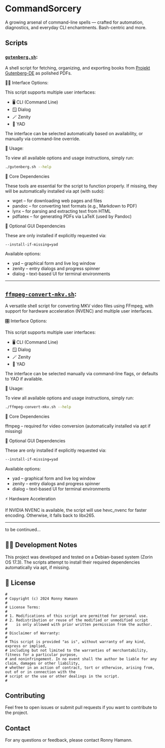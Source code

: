 # CommandSorcery
A growing arsenal of command-line spells — crafted for automation, diagnostics, and everyday CLI enchantments. Bash-centric and more.

## Scripts

### [`gutenberg.sh`](./gutenberg.sh): 

A shell script for fetching, organizing, and exporting books from [Projekt Gutenberg-DE](https://www.projekt-gutenberg.org/) as polished PDFs.

🧙‍♂️ Interface Options:

This script supports multiple user interfaces:

- 🖥️ CLI (Command Line)
- 🪟 Dialog
- 🪄 Zenity
- 🧿 YAD

The interface can be selected automatically based on availability, or manually via command-line override.

🧾 Usage:

To view all available options and usage instructions, simply run:

```bash
./gutenberg.sh --help
```

🧰 Core Dependencies

These tools are essential for the script to function properly. If missing, they will be automatically installed via apt (with sudo):

- wget – for downloading web pages and files
- pandoc – for converting text formats (e.g., Markdown to PDF)
- lynx – for parsing and extracting text from HTML
- pdflatex – for generating PDFs via LaTeX (used by Pandoc)

🧩 Optional GUI Dependencies

These are only installed if explicitly requested via:

```bash
--install-if-missing=yad
```

Available options:

- yad – graphical form and live log window
- zenity – entry dialogs and progress spinner
- dialog – text-based UI for terminal environments

---

## [`ffmpeg-convert-mkv.sh`](./ffmpeg-convert-mkv.sh):

A versatile shell script for converting MKV video files using FFmpeg, with support for hardware acceleration (NVENC) and multiple user interfaces.

🎛️ Interface Options:

This script supports multiple user interfaces:

- 🖥️ CLI (Command Line)
- 🪟 Dialog
- 🪄 Zenity
- 🧿 YAD

The interface can be selected manually via command-line flags, or defaults to YAD if available.

🧾 Usage:

To view all available options and usage instructions, simply run:

```bash
./ffmpeg-convert-mkv.sh --help
```

🧰 Core Dependencies

ffmpeg – required for video conversion (automatically installed via apt if missing)

🧩 Optional GUI Dependencies

These are only installed if explicitly requested via:

```bash
--install-if-missing=yad
```

Available options:

- yad – graphical form and live log window
- zenity – entry dialogs and progress spinner
- dialog – text-based UI for terminal environments

⚡ Hardware Acceleration

If NVIDIA NVENC is available, the script will use hevc_nvenc for faster encoding. Otherwise, it falls back to libx265.

---
to be continued...

## 🧙‍♂️ Development Notes

This project was developed and tested on a Debian-based system (Zorin OS 17.3). The scripts attempt to install their required dependencies automatically via apt, if missing.

## 📜 License

```plaintext
# 
# Copyright (c) 2024 Ronny Hamann
# 
# License Terms:
# 
# 1. Modifications of this script are permitted for personal use.
# 2. Redistribution or reuse of the modified or unmodified script
#    is only allowed with prior written permission from the author.
# 
# Disclaimer of Warranty:
# 
# This script is provided "as is", without warranty of any kind, express or implied,
# including but not limited to the warranties of merchantability, fitness for a particular purpose,
# and noninfringement. In no event shall the author be liable for any claim, damages or other liability,
# whether in an action of contract, tort or otherwise, arising from, out of or in connection with the
# script or the use or other dealings in the script.
#
```

## Contributing
Feel free to open issues or submit pull requests if you want to contribute to the project.

## Contact
For any questions or feedback, please contact Ronny Hamann.

